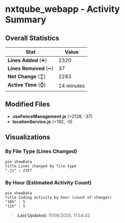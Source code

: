 # nxtqube_webapp - Activity Summary 

## Overall Statistics

| Stat                   | Value                                                             |
| ---------------------- | ----------------------------------------------------------------- |
| **Lines Added** (➕)   | 2320                                          |
| **Lines Removed** (➖) | 37                                        |
| **Net Change** (↕)    | 2283                |
| **Active Time** (⌚)   | 14 minutes |


## Modified Files
- **useFenceManagement.js** (+2128, -37)
- **locationService.js** (+192, -0)

## Visualizations

### By File Type (Lines Changed)

```mermaid
pie showData
title Lines changed by file type
".js" : 2357
```

### By Hour (Estimated Activity Count)

```mermaid
pie showData
title Coding activity by hour (count of changes)
"10h" : 5
"11h" : 5
```


> **Last Updated:** 11/08/2025, 11:54:42
